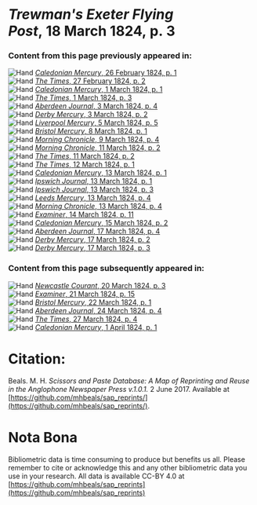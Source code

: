 # *Trewman's Exeter Flying Post*, 18 March 1824, p. 3  
  
### Content from this page previously appeared in:  
![Hand](http://scissorsandpaste.net/wp-content/uploads/2017/06/smallhandpointer.png) [*Caledonian Mercury*, 26 February 1824, p. 1](https://mhbeals.github.io/sap_html/Caledonian-Mercury/Caledonian-Mercury-26-February-1824-p-1)  
![Hand](http://scissorsandpaste.net/wp-content/uploads/2017/06/smallhandpointer.png) [*The Times*, 27 February 1824, p. 2](https://mhbeals.github.io/sap_html/The-Times/The-Times-27-February-1824-p-2)  
![Hand](http://scissorsandpaste.net/wp-content/uploads/2017/06/smallhandpointer.png) [*Caledonian Mercury*, 1 March 1824, p. 1](https://mhbeals.github.io/sap_html/Caledonian-Mercury/Caledonian-Mercury-1-March-1824-p-1)  
![Hand](http://scissorsandpaste.net/wp-content/uploads/2017/06/smallhandpointer.png) [*The Times*, 1 March 1824, p. 3](https://mhbeals.github.io/sap_html/The-Times/The-Times-1-March-1824-p-3)  
![Hand](http://scissorsandpaste.net/wp-content/uploads/2017/06/smallhandpointer.png) [*Aberdeen Journal*, 3 March 1824, p. 4](https://mhbeals.github.io/sap_html/Aberdeen-Journal/Aberdeen-Journal-3-March-1824-p-4)  
![Hand](http://scissorsandpaste.net/wp-content/uploads/2017/06/smallhandpointer.png) [*Derby Mercury*, 3 March 1824, p. 2](https://mhbeals.github.io/sap_html/Derby-Mercury/Derby-Mercury-3-March-1824-p-2)  
![Hand](http://scissorsandpaste.net/wp-content/uploads/2017/06/smallhandpointer.png) [*Liverpool Mercury*, 5 March 1824, p. 5](https://mhbeals.github.io/sap_html/Liverpool-Mercury/Liverpool-Mercury-5-March-1824-p-5)  
![Hand](http://scissorsandpaste.net/wp-content/uploads/2017/06/smallhandpointer.png) [*Bristol Mercury*, 8 March 1824, p. 1](https://mhbeals.github.io/sap_html/Bristol-Mercury/Bristol-Mercury-8-March-1824-p-1)  
![Hand](http://scissorsandpaste.net/wp-content/uploads/2017/06/smallhandpointer.png) [*Morning Chronicle*, 9 March 1824, p. 4](https://mhbeals.github.io/sap_html/Morning-Chronicle/Morning-Chronicle-9-March-1824-p-4)  
![Hand](http://scissorsandpaste.net/wp-content/uploads/2017/06/smallhandpointer.png) [*Morning Chronicle*, 11 March 1824, p. 2](https://mhbeals.github.io/sap_html/Morning-Chronicle/Morning-Chronicle-11-March-1824-p-2)  
![Hand](http://scissorsandpaste.net/wp-content/uploads/2017/06/smallhandpointer.png) [*The Times*, 11 March 1824, p. 2](https://mhbeals.github.io/sap_html/The-Times/The-Times-11-March-1824-p-2)  
![Hand](http://scissorsandpaste.net/wp-content/uploads/2017/06/smallhandpointer.png) [*The Times*, 12 March 1824, p. 1](https://mhbeals.github.io/sap_html/The-Times/The-Times-12-March-1824-p-1)  
![Hand](http://scissorsandpaste.net/wp-content/uploads/2017/06/smallhandpointer.png) [*Caledonian Mercury*, 13 March 1824, p. 1](https://mhbeals.github.io/sap_html/Caledonian-Mercury/Caledonian-Mercury-13-March-1824-p-1)  
![Hand](http://scissorsandpaste.net/wp-content/uploads/2017/06/smallhandpointer.png) [*Ipswich Journal*, 13 March 1824, p. 1](https://mhbeals.github.io/sap_html/Ipswich-Journal/Ipswich-Journal-13-March-1824-p-1)  
![Hand](http://scissorsandpaste.net/wp-content/uploads/2017/06/smallhandpointer.png) [*Ipswich Journal*, 13 March 1824, p. 3](https://mhbeals.github.io/sap_html/Ipswich-Journal/Ipswich-Journal-13-March-1824-p-3)  
![Hand](http://scissorsandpaste.net/wp-content/uploads/2017/06/smallhandpointer.png) [*Leeds Mercury*, 13 March 1824, p. 4](https://mhbeals.github.io/sap_html/Leeds-Mercury/Leeds-Mercury-13-March-1824-p-4)  
![Hand](http://scissorsandpaste.net/wp-content/uploads/2017/06/smallhandpointer.png) [*Morning Chronicle*, 13 March 1824, p. 4](https://mhbeals.github.io/sap_html/Morning-Chronicle/Morning-Chronicle-13-March-1824-p-4)  
![Hand](http://scissorsandpaste.net/wp-content/uploads/2017/06/smallhandpointer.png) [*Examiner*, 14 March 1824, p. 11](https://mhbeals.github.io/sap_html/Examiner/Examiner-14-March-1824-p-11)  
![Hand](http://scissorsandpaste.net/wp-content/uploads/2017/06/smallhandpointer.png) [*Caledonian Mercury*, 15 March 1824, p. 2](https://mhbeals.github.io/sap_html/Caledonian-Mercury/Caledonian-Mercury-15-March-1824-p-2)  
![Hand](http://scissorsandpaste.net/wp-content/uploads/2017/06/smallhandpointer.png) [*Aberdeen Journal*, 17 March 1824, p. 4](https://mhbeals.github.io/sap_html/Aberdeen-Journal/Aberdeen-Journal-17-March-1824-p-4)  
![Hand](http://scissorsandpaste.net/wp-content/uploads/2017/06/smallhandpointer.png) [*Derby Mercury*, 17 March 1824, p. 2](https://mhbeals.github.io/sap_html/Derby-Mercury/Derby-Mercury-17-March-1824-p-2)  
![Hand](http://scissorsandpaste.net/wp-content/uploads/2017/06/smallhandpointer.png) [*Derby Mercury*, 17 March 1824, p. 3](https://mhbeals.github.io/sap_html/Derby-Mercury/Derby-Mercury-17-March-1824-p-3)  
  
### Content from this page subsequently appeared in:  
![Hand](http://scissorsandpaste.net/wp-content/uploads/2017/06/smallhandpointer.png) [*Newcastle Courant*, 20 March 1824, p. 3](https://mhbeals.github.io/sap_html/Newcastle-Courant/Newcastle-Courant-20-March-1824-p-3)  
![Hand](http://scissorsandpaste.net/wp-content/uploads/2017/06/smallhandpointer.png) [*Examiner*, 21 March 1824, p. 15](https://mhbeals.github.io/sap_html/Examiner/Examiner-21-March-1824-p-15)  
![Hand](http://scissorsandpaste.net/wp-content/uploads/2017/06/smallhandpointer.png) [*Bristol Mercury*, 22 March 1824, p. 1](https://mhbeals.github.io/sap_html/Bristol-Mercury/Bristol-Mercury-22-March-1824-p-1)  
![Hand](http://scissorsandpaste.net/wp-content/uploads/2017/06/smallhandpointer.png) [*Aberdeen Journal*, 24 March 1824, p. 4](https://mhbeals.github.io/sap_html/Aberdeen-Journal/Aberdeen-Journal-24-March-1824-p-4)  
![Hand](http://scissorsandpaste.net/wp-content/uploads/2017/06/smallhandpointer.png) [*The Times*, 27 March 1824, p. 4](https://mhbeals.github.io/sap_html/The-Times/The-Times-27-March-1824-p-4)  
![Hand](http://scissorsandpaste.net/wp-content/uploads/2017/06/smallhandpointer.png) [*Caledonian Mercury*, 1 April 1824, p. 1](https://mhbeals.github.io/sap_html/Caledonian-Mercury/Caledonian-Mercury-1-April-1824-p-1)  


# Citation: 

Beals. M. H. *Scissors and Paste Database: A Map of Reprinting and Reuse in the Anglophone Newspaper Press v.1.0.1.* 2 June 2017. Available at [https://github.com/mhbeals/sap_reprints/](https://github.com/mhbeals/sap_reprints/). 

# Nota Bona

Bibliometric data is time consuming to produce but benefits us all. Please remember to cite or acknowledge this and any other bibliometric data you use in your research. All data is available CC-BY 4.0 at [https://github.com/mhbeals/sap_reprints](https://github.com/mhbeals/sap_reprints)